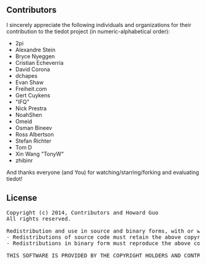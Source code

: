 ## Contributors

I sincerely appreciate the following individuals and organizations for their contribution to the tiedot project (in numeric-alphabetical order):

- 2pi
- Alexandre Stein
- Bryce Nyeggen
- Cristian Echeverria
- David Corona
- dchapes
- Evan Shaw
- Freiheit.com
- Gert Cuykens
- "IFQ"
- Nick Prestra
- NoahShen
- Omeid
- Osman Bineev
- Ross Albertson
- Stefan Richter
- Tom D
- Xin Wang "TonyW"
- zhibinr

And thanks everyone (and You) for watching/starring/forking and evaluating tiedot!

## License

<pre>
Copyright (c) 2014, Contributors and Howard Guo
All rights reserved.

Redistribution and use in source and binary forms, with or without modification, are permitted provided that the following conditions are met:
- Redistributions of source code must retain the above copyright notice, this list of conditions and the following disclaimer.
- Redistributions in binary form must reproduce the above copyright notice, this list of conditions and the following disclaimer in the documentation and/or other materials provided with the distribution.

THIS SOFTWARE IS PROVIDED BY THE COPYRIGHT HOLDERS AND CONTRIBUTORS "AS IS" AND ANY EXPRESS OR IMPLIED WARRANTIES, INCLUDING, BUT NOT LIMITED TO, THE IMPLIED WARRANTIES OF MERCHANTABILITY AND FITNESS FOR A PARTICULAR PURPOSE ARE DISCLAIMED. IN NO EVENT SHALL THE COPYRIGHT HOLDER OR CONTRIBUTORS BE LIABLE FOR ANY DIRECT, INDIRECT, INCIDENTAL, SPECIAL, EXEMPLARY, OR CONSEQUENTIAL DAMAGES (INCLUDING, BUT NOT LIMITED TO, PROCUREMENT OF SUBSTITUTE GOODS OR SERVICES; LOSS OF USE, DATA, OR PROFITS; OR BUSINESS INTERRUPTION) HOWEVER CAUSED AND ON ANY THEORY OF LIABILITY, WHETHER IN CONTRACT, STRICT LIABILITY, OR TORT (INCLUDING NEGLIGENCE OR OTHERWISE) ARISING IN ANY WAY OUT OF THE USE OF THIS SOFTWARE, EVEN IF ADVISED OF THE POSSIBILITY OF SUCH DAMAGE.
</pre>